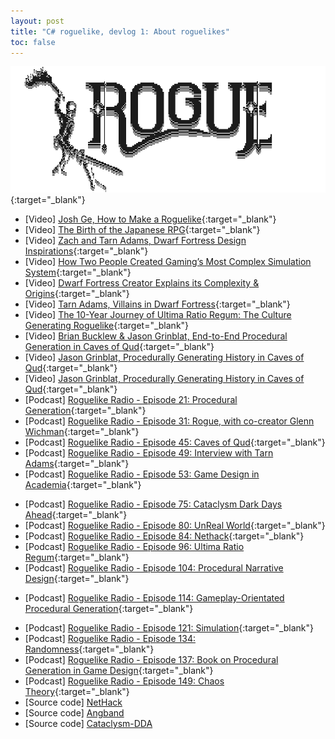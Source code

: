 ```yaml
---
layout: post
title: "C# roguelike, devlog 1: About roguelikes"
toc: false
---
```


![devlog](/img/devlog1_01.png){:target="_blank"}

- \[Video\] [Josh Ge, How to Make a Roguelike](https://youtu.be/jviNpRGuCIU){:target="_blank"}
- \[Video\] [The Birth of the Japanese RPG](https://youtu.be/fJiwn8iXqOI){:target="_blank"}
- \[Video\] [Zach and Tarn Adams, Dwarf Fortress Design Inspirations](https://youtu.be/Zh6dnx9FM1g){:target="_blank"}
- \[Video\] [How Two People Created Gaming’s Most Complex Simulation System](https://youtu.be/1ieGQ_YddX0){:target="_blank"}
- \[Video\] [Dwarf Fortress Creator Explains its Complexity & Origins](https://youtu.be/VAhHkJQ3KgY){:target="_blank"}
- \[Video\] [Tarn Adams, Villains in Dwarf Fortress](https://youtu.be/4-7TtPX5uhg){:target="_blank"}
- \[Video\] [The 10-Year Journey of Ultima Ratio Regum: The Culture Generating Roguelike](https://youtu.be/giIIoIKntnw){:target="_blank"}
- \[Video\] [Brian Bucklew & Jason Grinblat, End-to-End Procedural Generation in Caves of Qud](https://youtu.be/jV-DZqdKlnE){:target="_blank"}
- \[Video\] [Jason Grinblat, Procedurally Generating History in Caves of Qud](https://youtu.be/H0sLa1y3BW4){:target="_blank"}
- \[Video\] [Jason Grinblat, Procedurally Generating History in Caves of Qud](https://youtu.be/H0sLa1y3BW4){:target="_blank"}
- \[Podcast\] [Roguelike Radio - Episode 21: Procedural Generation](http://www.roguelikeradio.com/2012/02/episode-21-procedural-generation.html){:target="_blank"}
- \[Podcast\] [Roguelike Radio - Episode 31: Rogue, with co-creator Glenn Wichman](http://www.roguelikeradio.com/2012/04/episode-31-rogue-with-co-creator-glenn.html){:target="_blank"}
- \[Podcast\] [Roguelike Radio - Episode 45: Caves of Qud](http://www.roguelikeradio.com/2012/09/episode-45-caves-of-qud.html){:target="_blank"}
- \[Podcast\] [Roguelike Radio - Episode 49: Interview with Tarn Adams](http://www.roguelikeradio.com/2012/10/episode-49-interview-with-tarn-adams.html){:target="_blank"}
- \[Podcast\] [Roguelike Radio - Episode 53: Game Design in Academia](http://www.roguelikeradio.com/2012/11/episode-53-game-design-in-academia.html){:target="_blank"}
<!--- \[Podcast\] [Roguelike Radio - Episode 54: Game Jams](http://www.roguelikeradio.com/2012/11/episode-54-game-jams.html){:target="_blank"}-->
- \[Podcast\] [Roguelike Radio - Episode 75: Cataclysm Dark Days Ahead](http://www.roguelikeradio.com/2013/07/episode-75-cataclysm-dark-days-ahead.html){:target="_blank"}
- \[Podcast\] [Roguelike Radio - Episode 80: UnReal World](http://www.roguelikeradio.com/2013/09/this-is-episode-80-of-roguelike-radio.html){:target="_blank"}
- \[Podcast\] [Roguelike Radio - Episode 84: Nethack](http://www.roguelikeradio.com/2013/12/episode-84-nethack.html){:target="_blank"}
- \[Podcast\] [Roguelike Radio - Episode 96: Ultima Ratio Regum](http://www.roguelikeradio.com/2015/01/episode-96-ultima-ratio-regum.html){:target="_blank"}
- \[Podcast\] [Roguelike Radio - Episode 104: Procedural Narrative Design](http://www.roguelikeradio.com/2015/08/episode-104-narrative-design.html){:target="_blank"}
<!-- \[Podcast\] [Roguelike Radio - Episode 105: Dungeon Hacks, a book about roguelikes](http://www.roguelikeradio.com/2015/08/episode-105-dungeon-hacks-book-about.html){:target="_blank"}-->
- \[Podcast\] [Roguelike Radio - Episode 114: Gameplay-Orientated Procedural Generation](http://www.roguelikeradio.com/2016/01/episode-114-gameplay-orientated.html){:target="_blank"}
<!--- \[Podcast\] [Roguelike Radio - Episode 119: Coding Practices](http://www.roguelikeradio.com/2016/03/episode-119-coding-practices.html){:target="_blank"}-->
- \[Podcast\] [Roguelike Radio - Episode 121: Simulation](http://www.roguelikeradio.com/2016/04/episode-121-simulation.html){:target="_blank"}
- \[Podcast\] [Roguelike Radio - Episode 134: Randomness](http://www.roguelikeradio.com/2017/03/episode-134-randomness.html){:target="_blank"}
- \[Podcast\] [Roguelike Radio - Episode 137: Book on Procedural Generation in Game Design](http://www.roguelikeradio.com/2017/06/episode-137-book-on-procedural.html){:target="_blank"}
- \[Podcast\] [Roguelike Radio - Episode 149: Chaos Theory](http://www.roguelikeradio.com/2018/12/episode-149-chaos-theory.html){:target="_blank"}
- \[Source code\] [NetHack](https://github.com/NetHack/NetHack)
- \[Source code\] [Angband](https://github.com/angband/angband)
- \[Source code\] [Cataclysm-DDA](https://github.com/CleverRaven/Cataclysm-DDA)